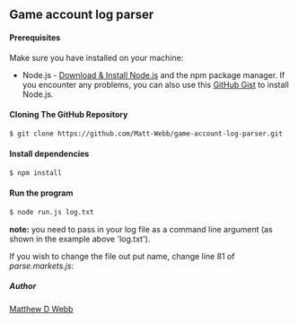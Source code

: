 ## Game account log parser

#### Prerequisites
Make sure you have installed on your machine:
* Node.js - [Download & Install Node.js](https://nodejs.org/en/download/) and the npm package manager. If you encounter any problems, you can also use this [GitHub Gist](https://gist.github.com/isaacs/579814) to install Node.js.


#### Cloning The GitHub Repository

```bash
$ git clone https://github.com/Matt-Webb/game-account-log-parser.git
```
#### Install dependencies

```bash
$ npm install
```
#### Run the program

```bash
$ node run.js log.txt
```

**note:** you need to pass in your log file as a command line argument (as shown in the example above 'log.txt').

If you wish to change the file out put name, change line 81 of _parse.markets.js_:

##### Author
[Matthew D Webb](http://webb.digital)
